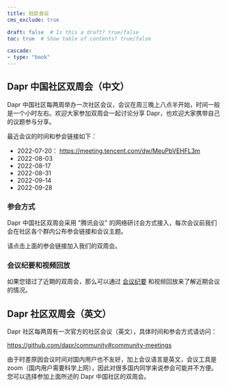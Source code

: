 ```yaml
---
title: 社区会议
cms_exclude: true

draft: false  # Is this a draft? true/false
toc: true  # Show table of contents? true/false

cascade:
- type: "book"
---
```



## Dapr 中国社区双周会（中文）

Dapr 中国社区每两周举办一次社区会议，会议在周三晚上八点半开始，时间一般是一个小时左右。欢迎大家参加双周会一起讨论分享 Dapr，也欢迎大家携带自己的议题参与分享。

最近会议的时间和参会链接如下：

- 2022-07-20： https://meeting.tencent.com/dw/MeuPbVEHFL3m 
- 2022-08-03
- 2022-08-17
- 2022-08-31
- 2022-09-14
- 2022-09-28

### 参会方式

Dapr 中国社区双周会采用 "腾讯会议" 的网络研讨会方式接入，每次会议前我们会在社区各个群内公布参会链接和会议主题。

请点击上面的参会链接加入我们的双周会。


### 会议纪要和视频回放

如果您错过了近期的双周会，那么可以通过 [会议纪要](./meeting-minutes/) 和视频回放来了解近期会议的情况。

## Dapr 社区双周会（英文）

Dapr 社区每两周有一次官方的社区会议（英文），具体时间和参会方式请访问：

https://github.com/dapr/community#community-meetings

由于时差原因会议时间对国内用户也不友好，加上会议语言是英文，会议工具是 zoom（国内用户需要科学上网），因此对很多国内同学来说参会可能并不方便。您可以选择参加上面所述的 Dapr 中国社区的双周会。



